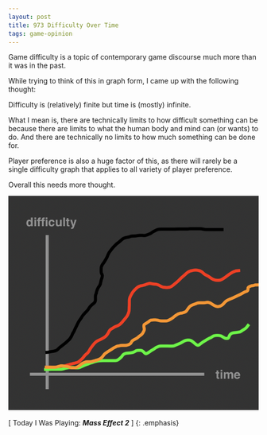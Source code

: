 ```yaml
---
layout: post
title: 973 Difficulty Over Time
tags: game-opinion
---
```

Game difficulty is a topic of contemporary game discourse much more than it was in the past.

While trying to think of this in graph form, I came up with the following thought:

Difficulty is (relatively) finite but time is (mostly) infinite.

What I mean is, there are technically limits to how difficult something can be because there are limits to what the human body and mind can (or wants) to do. And there are technically no limits to how much something can be done for.

Player preference is also a huge factor of this, as there will rarely be a single difficulty graph that applies to all variety of player preference.

Overall this needs more thought.

![difficultyovertime](/img/games/973_Difficulty_Over_Time.png "difficultyovertime")

[ Today I Was Playing: ***Mass Effect 2*** ]
{: .emphasis}
